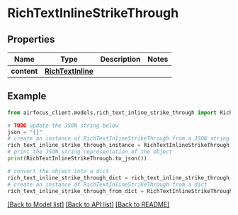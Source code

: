 # RichTextInlineStrikeThrough


## Properties

Name | Type | Description | Notes
------------ | ------------- | ------------- | -------------
**content** | [**RichTextInline**](RichTextInline.md) |  | 

## Example

```python
from airfocus_client.models.rich_text_inline_strike_through import RichTextInlineStrikeThrough

# TODO update the JSON string below
json = "{}"
# create an instance of RichTextInlineStrikeThrough from a JSON string
rich_text_inline_strike_through_instance = RichTextInlineStrikeThrough.from_json(json)
# print the JSON string representation of the object
print(RichTextInlineStrikeThrough.to_json())

# convert the object into a dict
rich_text_inline_strike_through_dict = rich_text_inline_strike_through_instance.to_dict()
# create an instance of RichTextInlineStrikeThrough from a dict
rich_text_inline_strike_through_from_dict = RichTextInlineStrikeThrough.from_dict(rich_text_inline_strike_through_dict)
```
[[Back to Model list]](../README.md#documentation-for-models) [[Back to API list]](../README.md#documentation-for-api-endpoints) [[Back to README]](../README.md)


